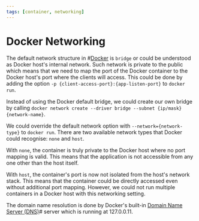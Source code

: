 ```yaml
---
tags: [container, networking]
---
```


# Docker Networking

The default network structure in #[Docker](202110201636.md) is `bridge` or
could be understood as Docker host's internal network. Such network is private
to the public which means that we need to map the port of the Docker container
to the Docker host's port where the clients will access. This could be done by
adding the option `-p {client-access-port}:{app-listen-port}` to `docker run`.

Instead of using the Docker default bridge, we could create our own bridge by
calling `docker network create --driver bridge --subnet {ip/mask}
{network-name}`.

We could override the default network option with `--network={network-type}` to
`docker run`. There are two available network types that Docker could recognise:
`none` and `host`.

With `none`, the container is truly private to the Docker host where no port
mapping is valid. This means that the application is not accessible from any one
other than the host itself.

With `host`, the container's port is now not isolated from the host's network
stack. This means that the container could be directly accessed even without
additional port mapping. However, we could not run multiple containers in a
Docker host with this networking setting.

The domain name resolution is done by Docker's built-in
[Domain Name Server (DNS)](202209300947.md)# server which is running at
127.0.0.11.
